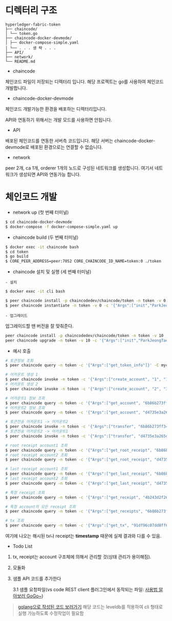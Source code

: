 # 디렉터리 구조

```
hyperledger-fabric-token
├── chaincode/
│ └── token.go
├── chaincode-docker-devmode/
│ ├── docker-compose-simple.yaml
│ └── . . . 생 략 . . .
├── API/
├── network/
└── README.md
```

* chaincode

체인코드 파일이 저장되는 디렉터리 입니다. 해당 프로젝트는 go를 사용하여 체인코드 개발합니다.

* chaincode-docker-devmode

체인코드 개발가능한 환경을 배포하는 디렉터리입니다.

API와 연동하기 위해서는 개발 모드를 사용하면 안됩니다.

* API

배포된 체인코드를 연동한 서버측 코드입니다. 해당 서버는 chaincode-docker-devmode로 배포된 환경으로는 연결할 수 없습니다.

* network

peer 2개, ca 1개, orderer 1개의 노드로 구성된 네트워크를 생성합니다. 여기서 네트워크가 생성되면 API와 연동가능 합니다.

# 체인코드 개발


* network up (첫 번째 터미널)

```bash
$ cd chaincode-docker-devmode
$ docker-compose -f docker-compose-simple.yaml up
```



* chaincode build (두 번째 터미널)

```bash
$ docker exec -it chaincode bash
$ cd token
$ go build
$ CORE_PEER_ADDRESS=peer:7052 CORE_CHAINCODE_ID_NAME=token:0 ./token
```




* chaincode 설치 및 실행 (세 번째 터미널)

```- 설치```

```bash
$ docker exec -it cli bash

$ peer chaincode install -p chaincodedev/chaincode/token -n token -v 0
$ peer chaincode instantiate -n token -v 0 -c '{"Args":["init","ParkJeongTae","PJT","10000000"]}' -C myc
```



```- 업그레이드```

업그레이드할 땐 버전을 잘 맞춰준다.

```bash
peer chaincode install -p chaincodedev/chaincode/token -n token -v 10
peer chaincode upgrade -n token -v 10 -c '{"Args":["init","ParkJeongTae","PJT","10000000"]}' -C myc

```



* 예시 호출

```bash
# 토큰정보 조회
$ peer chaincode query -n token -c '{"Args":["get_token_info"]}' -C myc

# 어카운트 생성 1
$ peer chaincode invoke -n token -c '{"Args":["create_account", "1", "100"]}' -C myc
# 어카운트 생성 2
$ peer chaincode invoke -n token -c '{"Args":["create_account", "2", "300"]}' -C myc

# 어카운트1 정보 조회
$ peer chaincode query -n token -c '{"Args":["get_account", "6b86b273ff34fce19d6b804eff5a3f5747ada4eaa22f1d49c01e52ddb7875b4b"]}' -C myc
# 어카운트2 정보 조회
$ peer chaincode query -n token -c '{"Args":["get_account", "d4735e3a265e16eee03f59718b9b5d03019c07d8b6c51f90da3a666eec13ab35"]}' -C myc

# 토큰전송 어카운트1 -> 어카운트2
$ peer chaincode invoke -n token -c '{"Args":["transfer", "6b86b273ff34fce19d6b804eff5a3f5747ada4eaa22f1d49c01e52ddb7875b4b","d4735e3a265e16eee03f59718b9b5d03019c07d8b6c51f90da3a666eec13ab35","30"]}' -C myc
# 토큰전송 어카운트2 -> 어카운트1
$ peer chaincode invoke -n token -c '{"Args":["transfer", "d4735e3a265e16eee03f59718b9b5d03019c07d8b6c51f90da3a666eec13ab35","6b86b273ff34fce19d6b804eff5a3f5747ada4eaa22f1d49c01e52ddb7875b4b","10"]}' -C myc

# root receipt account1 조회
$ peer chaincode query -n token -c '{"Args":["get_root_receipt", "6b86b273ff34fce19d6b804eff5a3f5747ada4eaa22f1d49c01e52ddb7875b4b"]}' -C myc
# root receipt account2 조회
$ peer chaincode query -n token -c '{"Args":["get_root_receipt", "d4735e3a265e16eee03f59718b9b5d03019c07d8b6c51f90da3a666eec13ab35"]}' -C myc

# last receipt account1 조회
$ peer chaincode query -n token -c '{"Args":["get_last_receipt", "6b86b273ff34fce19d6b804eff5a3f5747ada4eaa22f1d49c01e52ddb7875b4b"]}' -C myc
# last receipt account2 조회
$ peer chaincode query -n token -c '{"Args":["get_last_receipt", "d4735e3a265e16eee03f59718b9b5d03019c07d8b6c51f90da3a666eec13ab35"]}' -C myc

# 특정 receipt 조회
$ peer chaincode query -n token -c '{"Args":["get_receipt", "4b243d2f2681cb760e751b98f2d6b429f40fa146ce412eae0c7f2dbd2b06fe22"]}' -C myc

# 특정 account의 모든 receipt 조회
$ peer chaincode query -n token -c '{"Args":["get_receipts", "6b86b273ff34fce19d6b804eff5a3f5747ada4eaa22f1d49c01e52ddb7875b4b"]}' -C myc

# tx 조회
$ peer chaincode query -n token -c '{"Args":["get_tx", "91df96c07dd8ff65240ff47e788e2eea7a0c78e34764c901e3a34a4ab181ec02"]}' -C myc
```



여기에 나오는 해시된 tx나 receipt는 **timestamp** 때문에 실제 결과와 다를 수 있음. 



* Todo List


1. tx, receipt는 account 구조체에 의해서 관리할 것(상태 관리가 용이해짐).

2. 모듈화

3. 샘플 API 코드를 추가한다

    3.1 샘플 요청파일(vs code REST client 플러그인에서 동작되는 파일: [사용법 알아보러 GoGo~](https://blog.naver.com/pjt3591oo/221346544567))



>  [golang으로 작성된 코드 보러가기](https://github.com/pjt3591oo/go-token) 해당 코드는 leveldb를 적용하여 cli 형태로 실행 가능하도록 수정작업이 필요함



